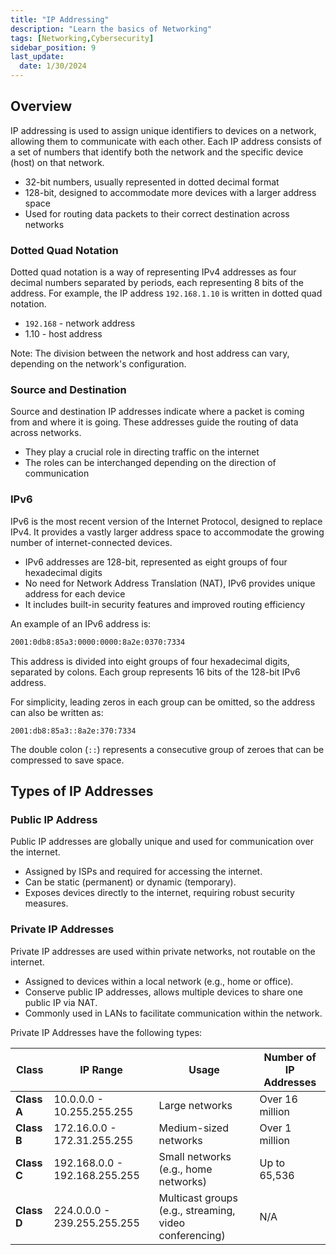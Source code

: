 ```yaml
---
title: "IP Addressing"
description: "Learn the basics of Networking"
tags: [Networking,Cybersecurity]
sidebar_position: 9
last_update:
  date: 1/30/2024
---
```



## Overview

IP addressing is used to assign unique identifiers to devices on a network, allowing them to communicate with each other. Each IP address consists of a set of numbers that identify both the network and the specific device (host) on that network.

- 32-bit numbers, usually represented in dotted decimal format
- 128-bit, designed to accommodate more devices with a larger address space
- Used for routing data packets to their correct destination across networks

### Dotted Quad Notation

Dotted quad notation is a way of representing IPv4 addresses as four decimal numbers separated by periods, each representing 8 bits of the address. For example, the IP address `192.168.1.10` is written in dotted quad notation.

- `192.168` - network address
- 1.10 - host address

Note: The division between the network and host address can vary, depending on the network's configuration.

### Source and Destination

Source and destination IP addresses indicate where a packet is coming from and where it is going. These addresses guide the routing of data across networks.

- They play a crucial role in directing traffic on the internet
- The roles can be interchanged depending on the direction of communication

### IPv6

IPv6 is the most recent version of the Internet Protocol, designed to replace IPv4. It provides a vastly larger address space to accommodate the growing number of internet-connected devices.

- IPv6 addresses are 128-bit, represented as eight groups of four hexadecimal digits
- No need for Network Address Translation (NAT), IPv6 provides unique address for each device
- It includes built-in security features and improved routing efficiency

An example of an IPv6 address is:

```bash 
2001:0db8:85a3:0000:0000:8a2e:0370:7334
```

This address is divided into eight groups of four hexadecimal digits, separated by colons. Each group represents 16 bits of the 128-bit IPv6 address. 

For simplicity, leading zeros in each group can be omitted, so the address can also be written as:

`2001:db8:85a3::8a2e:370:7334`

The double colon (`::`) represents a consecutive group of zeroes that can be compressed to save space.


## Types of IP Addresses 

### Public IP Address

Public IP addresses are globally unique and used for communication over the internet.

- Assigned by ISPs and required for accessing the internet.
- Can be static (permanent) or dynamic (temporary).
- Exposes devices directly to the internet, requiring robust security measures.

### Private IP Addresses

Private IP addresses are used within private networks, not routable on the internet.

- Assigned to devices within a local network (e.g., home or office).
- Conserve public IP addresses, allows multiple devices to share one public IP via NAT.
- Commonly used in LANs to facilitate communication within the network.

Private IP Addresses have the following types:

| **Class**     | **IP Range**                  | **Usage**                             | **Number of IP Addresses**       |
|---------------|-------------------------------|---------------------------------------|----------------------------------|
| **Class A**   | 10.0.0.0 - 10.255.255.255     | Large networks                        | Over 16 million                  |
| **Class B**   | 172.16.0.0 - 172.31.255.255   | Medium-sized networks                 | Over 1 million                   |
| **Class C**   | 192.168.0.0 - 192.168.255.255 | Small networks (e.g., home networks)  | Up to 65,536                  |
| **Class D**   | 224.0.0.0 - 239.255.255.255   | Multicast groups (e.g., streaming, video conferencing) | N/A |